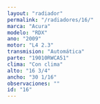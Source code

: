 ```yaml
---
layout: "radiador"
permalink: "/radiadores/16/"
marca: "Acura"
modelo: "RDX"
ano: "2009"
motor: "L4 2.3"
transmision: "Automática"
parte: "19010RWCA51"
clima: "Con clima"
alto: "16 3/4"
ancho: "30 1/16"
observaciones: ""
id: "16"
---
```


